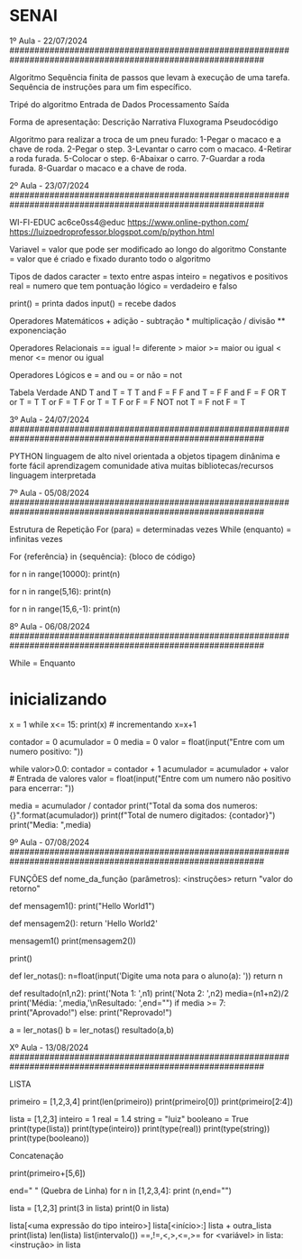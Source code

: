 # SENAI

1º Aula - 22/07/2024 ###########################################################################################################

Algoritmo
	Sequência finita de passos que levam à execução de uma tarefa.
	Sequência de instruções para um fim específico.

Tripé do algoritmo
	Entrada de Dados
	Processamento
	Saída

Forma de apresentação:
	Descrição Narrativa
	Fluxograma
	Pseudocódigo

Algoritmo para realizar a troca de um pneu furado:
	1-Pegar o macaco e a chave de roda.
	2-Pegar o step.
	3-Levantar o carro com o macaco.
	4-Retirar a roda furada.
	5-Colocar o step.
	6-Abaixar o carro.
	7-Guardar a roda furada.
	8-Guardar o macaco e a chave de roda.

2º Aula - 23/07/2024 ###########################################################################################################

WI-FI-EDUC
ac6ce0ss4@educ
https://www.online-python.com/
https://luizpedroprofessor.blogspot.com/p/python.html

Variavel = valor que pode ser modificado ao longo do algoritmo
Constante = valor que é criado e fixado duranto todo o algoritmo

Tipos de dados
	caracter = texto entre aspas
 	inteiro = negativos e positivos
  	real = numero que tem pontuação
   	lógico = verdadeiro e falso

print() = printa dados
input() = recebe dados

Operadores Matemáticos
	+ adição
	- subtração
	* multiplicação
	/ divisão
	** exponenciação

Operadores Relacionais
	== igual
 	!= diferente
  	> maior
   	>= maior ou igual
    	< menor
	<= menor ou igual
 
Operadores Lógicos
	e = and
 	ou = or
  	não = not

Tabela Verdade
	AND
 		T and T = T
   		T and F = F
     		F and T = F
       		F and F = F
	OR
 		T or T = T
   		T or F = T
     		F or T = T
       		F or F = F
   	NOT
 		not T = F
   		not F = T

3º Aula - 24/07/2024 ###########################################################################################################

PYTHON
	linguagem de alto nivel
 	orientada a objetos
  	tipagem dinânima e forte
   	fácil aprendizagem
    	comunidade ativa
     	muitas bibliotecas/recursos
      	linguagem interpretada

7º Aula - 05/08/2024 ###########################################################################################################

Estrutura de Repetição
	For (para) = determinadas vezes
	While (enquanto) = infinitas vezes

For {referência} in {sequência}:
	{bloco de código}
 
for n in range(10000):
    print(n)

for n in range(5,16):
    print(n)
    
for n in range(15,6,-1):
    print(n)

8º Aula - 06/08/2024 ###########################################################################################################

While = Enquanto

# inicializando
x = 1
while x<= 15:
    print(x)
    # incrementando
    x=x+1

contador = 0
acumulador = 0
media = 0
valor = float(input("Entre com um numero positivo: "))

while valor>0.0:
    contador = contador + 1
    acumulador = acumulador + valor
    # Entrada de valores
    valor = float(input("Entre com um numero não positivo para encerrar: "))
    
media = acumulador / contador
print("Total da soma dos numeros: {}".format(acumulador))
print(f"Total de numero digitados: {contador}")
print("Media: ",media)

9º Aula - 07/08/2024 ###########################################################################################################

FUNÇÕES
def nome_da_função (parâmetros):
	<instruções>
 	return "valor do retorno"

def mensagem1():
	print("Hello World1")

def mensagem2():
 	return 'Hello World2'

mensagem1()
print(mensagem2())

print()

def ler_notas():
    n=float(input('Digite uma nota para o aluno(a): '))
    return n
    
def resultado(n1,n2):
    print('Nota 1: ',n1)
    print('Nota 2: ',n2)
    media=(n1+n2)/2
    print('Média: ',media,'\nResultado: ',end="")
    if media >= 7:
        print("Aprovado!")
    else:
        print("Reprovado!")
        
a = ler_notas()
b = ler_notas()
resultado(a,b)

Xº Aula - 13/08/2024 ###########################################################################################################

LISTA

primeiro = [1,2,3,4]
print(len(primeiro))
print(primeiro[0])
print(primeiro[2:4])

lista = [1,2,3]
inteiro = 1
real = 1.4
string = "luiz"
booleano = True
print(type(lista))
print(type(inteiro))
print(type(real))
print(type(string))
print(type(booleano))

Concatenação

print(primeiro+[5,6])

end=" " (Quebra de Linha)
for n in [1,2,3,4]:
	print (n,end="")

lista = [1,2,3]
print(3 in lista)
print(0 in lista)

lista[<uma expressão do tipo inteiro>]
lista[<início>:<fim>]
lista + outra_lista
print(lista)
len(lista)
list(intervalo(<superior>))
==,!=,<,>,<=,>=
for <variável> in lista: <instrução>
<qualquer valor> in lista
